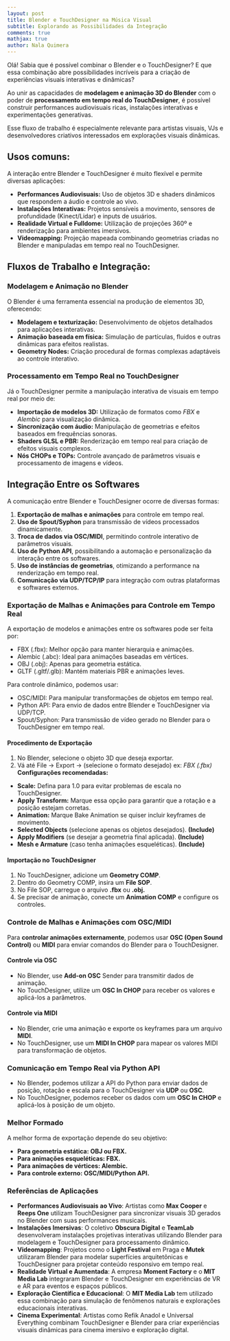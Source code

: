 ```yaml
---
layout: post
title: Blender e TouchDesigner na Música Visual
subtitle: Explorando as Possibilidades da Integração
comments: true
mathjax: true
author: Nala Quimera
---
```


Olá! Sabia que é possível combinar o Blender e o TouchDesigner? E que essa combinação abre possibilidades incríveis para a criação de experiências visuais interativas e dinâmicas? 

Ao unir as capacidades de **modelagem e animação 3D do Blender** com o poder de **processamento em tempo real do TouchDesigner**, é possível construir performances audiovisuais ricas, instalações interativas e experimentações generativas. 

Esse fluxo de trabalho é especialmente relevante para artistas visuais, VJs e desenvolvedores criativos interessados em explorações visuais dinâmicas.

## Usos comuns:
A interação entre Blender e TouchDesigner é muito flexível e permite diversas aplicações:

- **Performances Audiovisuais:** Uso de objetos 3D e shaders dinâmicos que respondem a áudio e controle ao vivo.
- **Instalações Interativas:** Projetos sensíveis a movimento, sensores de profundidade (Kinect/Lidar) e inputs de usuários.
- **Realidade Virtual e Fulldome:** Utilização de projeções 360º e renderização para ambientes imersivos.
- **Videomapping:** Projeção mapeada combinando geometrias criadas no Blender e manipuladas em tempo real no TouchDesigner.
  

## Fluxos de Trabalho e Integração:
### Modelagem e Animação no Blender
O Blender é uma ferramenta essencial na produção de elementos 3D, oferecendo:
- **Modelagem e texturização:** Desenvolvimento de objetos detalhados para aplicações interativas.
- **Animação baseada em física:** Simulação de partículas, fluidos e outras dinâmicas para efeitos realistas.
- **Geometry Nodes:** Criação procedural de formas complexas adaptáveis ao controle interativo.

### Processamento em Tempo Real no TouchDesigner
Já o TouchDesigner permite a manipulação interativa de visuais em tempo real por meio de:
- **Importação de modelos 3D:** Utilização de formatos como *FBX* e *Alembic* para visualização dinâmica.
- **Sincronização com áudio:** Manipulação de geometrias e efeitos baseados em frequências sonoras.
- **Shaders GLSL e PBR:** Renderização em tempo real para criação de efeitos visuais complexos.
- **Nós CHOPs e TOPs:** Controle avançado de parâmetros visuais e processamento de imagens e vídeos.

## Integração Entre os Softwares
A comunicação entre Blender e TouchDesigner ocorre de diversas formas:
1. **Exportação de malhas e animações** para controle em tempo real.
3. **Uso de Spout/Syphon** para transmissão de vídeos processados dinamicamente.
4. **Troca de dados via OSC/MIDI**, permitindo controle interativo de parâmetros visuais.
5. **Uso de Python API**, possibilitando a automação e personalização da interação entre os softwares.
6. **Uso de instâncias de geometrias**, otimizando a performance na renderização em tempo real.
7. **Comunicação via UDP/TCP/IP** para integração com outras plataformas e softwares externos.

### Exportação de Malhas e Animações para Controle em Tempo Real
A exportação de modelos e animações entre os softwares pode ser feita por:
- FBX (.fbx): Melhor opção para manter hierarquia e animações.
- Alembic (.abc): Ideal para animações baseadas em vértices.
- OBJ (.obj): Apenas para geometria estática.
- GLTF (.gltf/.glb): Mantém materiais PBR e animações leves.
  
Para controle dinâmico, podemos usar:
- OSC/MIDI: Para manipular transformações de objetos em tempo real.
- Python API: Para envio de dados entre Blender e TouchDesigner via UDP/TCP.
- Spout/Syphon: Para transmissão de vídeo gerado no Blender para o TouchDesigner em tempo real.

#### Procedimento de Exportação
1. No Blender, selecione o objeto 3D que deseja exportar.
2. Vá até File → Export → (selecione o formato desejado) ex: *FBX (.fbx)*
**Configurações recomendadas:**
- **Scale:** Defina para 1.0 para evitar problemas de escala no TouchDesigner.
- **Apply Transform:** Marque essa opção para garantir que a rotação e a posição estejam corretas.
- **Animation:** Marque Bake Animation se quiser incluir keyframes de movimento.
- **Selected Objects** (selecione apenas os objetos desejados). **(Include)**
- **Apply Modifiers** (se desejar a geometria final aplicada). **(Include)**
- **Mesh e Armature** (caso tenha animações esqueléticas). **(Include)**

#### Importação no TouchDesigner
1. No TouchDesigner, adicione um **Geometry COMP**.
2. Dentro do Geometry COMP, insira um **File SOP**.
3. No File SOP, carregue o arquivo **.fbx** ou **.obj.**
4. Se precisar de animação, conecte um **Animation COMP** e configure os controles.


### Controle de Malhas e Animações com OSC/MIDI
Para **controlar animações externamente**, podemos usar **OSC (Open Sound Control)** ou **MIDI** para enviar comandos do Blender para o TouchDesigner.

#### Controle via OSC
- No Blender, use **Add-on OSC** Sender para transmitir dados de animação.
- No TouchDesigner, utilize um **OSC In CHOP** para receber os valores e aplicá-los a parâmetros.

#### Controle via MIDI
- No Blender, crie uma animação e exporte os keyframes para um arquivo **MIDI**.
- No TouchDesigner, use um **MIDI In CHOP** para mapear os valores MIDI para transformação de objetos.

### Comunicação em Tempo Real via Python API  
- No Blender, podemos utilizar a API do Python para enviar dados de posição, rotação e escala para o TouchDesigner via **UDP** ou **OSC**.
- No TouchDesigner, podemos receber os dados com um **OSC In CHOP** e aplicá-los à posição de um objeto.

### Melhor Formado 
A melhor forma de exportação depende do seu objetivo:
- **Para geometria estática: OBJ ou FBX.**
- **Para animações esqueléticas: FBX.**
- **Para animações de vértices: Alembic.**
- **Para controle externo: OSC/MIDI/Python API.**

### Referências de Aplicações
- **Performances Audiovisuais ao Vivo**: Artistas como **Max Cooper** e **Reeps One** utilizam TouchDesigner para sincronizar visuais 3D gerados no Blender com suas performances musicais.
- **Instalações Imersivas**: O coletivo **Obscura Digital** e **TeamLab** desenvolveram instalações projetivas interativas utilizando Blender para modelagem e TouchDesigner para processamento dinâmico.
- **Videomapping**: Projetos como o **Light Festival** em Praga e **Mutek** utilizaram Blender para modelar superfícies arquitetônicas e TouchDesigner para projetar conteúdo responsivo em tempo real.
- **Realidade Virtual e Aumentada**: A empresa **Moment Factory** e o **MIT Media Lab** integraram Blender e TouchDesigner em experiências de VR e AR para eventos e espaços públicos.
- **Exploração Científica e Educacional**: O **MIT Media Lab** tem utilizado essa combinação para simulação de fenômenos naturais e explorações educacionais interativas.
- **Cinema Experimental**: Artistas como Refik Anadol e Universal Everything combinam TouchDesigner e Blender para criar experiências visuais dinâmicas para cinema imersivo e exploração digital.


